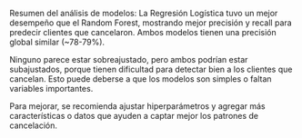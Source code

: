 Resumen del análisis de modelos:
La Regresión Logística tuvo un mejor desempeño que el Random Forest,
mostrando mejor precisión y recall para predecir clientes que cancelaron.
Ambos modelos tienen una precisión global similar (~78-79%).

Ninguno parece estar sobreajustado, pero ambos podrían estar subajustados,
porque tienen dificultad para detectar bien a los clientes que cancelan.
Esto puede deberse a que los modelos son simples o faltan variables importantes.

Para mejorar, se recomienda ajustar hiperparámetros y agregar más características
o datos que ayuden a captar mejor los patrones de cancelación.
